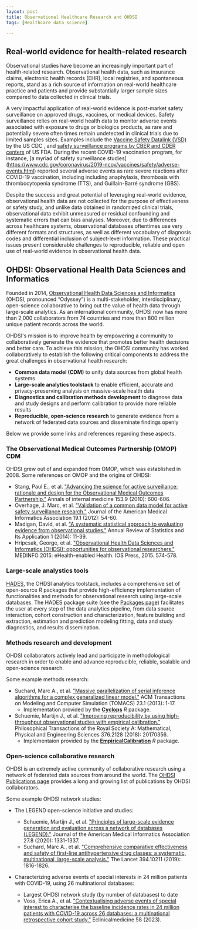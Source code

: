 ```yaml
---
layout: post
title: Observational Healthcare Research and OHDSI
tags: [Healthcare data science]

---
```


## Real-world evidence for health-related research

Observational studies have become an increasingly important part of health-related research. 
Observational health data, such as insurance claims, electronic health records (EHR), local registries, and spontaneous reports, stand as a rich source of information on real-world healthcare practice and patients and provide substantially larger sample sizes compared to data collected in clinical trials. 

A very impactful application of real-world evidence is post-market safety surveillance on approved drugs, vaccines, or medical devices. 
Safety surveillance relies on real-world health data to monitor adverse events associated with exposure to drugs or biologics products, as rare and potentially severe often times remain undetected in clinical trials due to limited samples sizes. 
Examples include the [Vaccine Safety Datalink (VSD)](https://www.cdc.gov/vaccinesafety/ensuringsafety/monitoring/vsd/index.html) by the US CDC , and [safety surveillance programs by CBER and CDER centers](https://www.fda.gov/files/drugs/published/Drug-and-Biologics-Safety-Surveillance-Best-Practice-Statement-Center-for-Drug-Evaluation-and-Research-%28CDER%29-Center-for-Biologics-Evaluation-and-Research-%28CBER%29-US-Food-and-Drug-Administration.pdf) of US FDA. 
During the recent COVID-19 vaccination program, for instance, [a myriad of safety surveillance studies] (https://www.cdc.gov/coronavirus/2019-ncov/vaccines/safety/adverse-events.html) reported several adverse events as rare severe reactions after COVID-19 vaccination, including including anaphylaxis, thrombosis with thrombocytopenia syndrome (TTS), and Guillain-Barré syndrome (GBS). 

Despite the success and great potential of leveraging real-world evidence, observational health data are not collected for the purpose of effectiveness or safety study, and unlike data obtained in randomized clinical trials, observational data exhibit unmeasured or residual confounding and systematic errors that can bias analyses. 
Moreover, due to differences across healthcare systems, observational databases oftentimes use very different formats and structures, as well as different vocabulary of diagnosis codes and differential inclusion of subject-level information. 
These practical issues present considerable challenges to reproducible, reliable and open use of real-world evidence in observational health data. 

## OHDSI: Observational Health Data Sciences and Informatics

Founded in 2014, [Observational Health Data Sciences and Informatics](https://ohdsi.org/) (OHDSI, pronounced “Odyssey”) is a multi-stakeholder, interdisciplinary, open-science collaborative to bring out the value of health data through large-scale analytics.
As an international community, OHDSI now has more than 2,000 collaborators from 74 countries and more than 800 million unique patient records across the world. 

OHDSI's mission is to improve health by empowering a community to collaboratively generate the evidence that promotes better health decisions and better care. 
To achieve this mission, the OHDSI community has worked collaboratively to establish the following critical components to address the great challenges in observational health research:

- **Common data model (CDM)** to unify data sources from global health systems 
- **Large-scale analytics toolstack** to enable efficient, accurate and privacy-preserving analysis on massive-scale health data
- **Diagnostics and calibration methods development** to diagnose data and study designs and perform calibration to provide more reliable results 
- **Reproducible, open-science research** to generate evidence from a network of federated data sources and disseminate findings openly


Below we provide some links and references regarding these aspects. 

### The Observational Medical Outcomes Partnership (OMOP) CDM

OHDSI grew out of and expanded from OMOP, which was established in 2008. 
Some references on OMOP and the origins of OHDSI:

- Stang, Paul E., et al. ["Advancing the science for active surveillance: rationale and design for the Observational Medical Outcomes Partnership."](https://www.acpjournals.org/doi/full/10.7326/0003-4819-153-9-201011020-00010?casa_token=O2xLFhYpUCUAAAAA%3AnENPnsT78dA_HVkulU4dWjdYDh1sbmpTvYLSQDXP8LGdZJbT1HeRUTfTRTIBGBUU_BFgghL6CrXBEF65) Annals of internal medicine 153.9 (2010): 600-606.
- Overhage, J. Marc, et al. ["Validation of a common data model for active safety surveillance research."](https://academic.oup.com/jamia/article/19/1/54/734166) Journal of the American Medical Informatics Association 19.1 (2012): 54-60. 
- Madigan, David, et al. ["A systematic statistical approach to evaluating evidence from observational studies."](https://www.annualreviews.org/doi/abs/10.1146/annurev-statistics-022513-115645) Annual Review of Statistics and Its Application 1 (2014): 11-39.
- Hripcsak, George, et al. ["Observational Health Data Sciences and Informatics (OHDSI): opportunities for observational researchers."](https://www.ncbi.nlm.nih.gov/pmc/articles/PMC4815923/) MEDINFO 2015: eHealth-enabled Health. IOS Press, 2015. 574-578. 

### Large-scale analystics tools

[HADES](https://ohdsi.github.io/Hades/index.html), the OHDSI analytics toolstack, includes a comprehensive set of open-source _R_ packages that provide high-efficiency implementation of functionalities and methods for observational research using large-scale databases. 
The HADES package suite (see the [Packages page](https://ohdsi.github.io/Hades/packages.html)) facilitates the user at every step of the data analytics pipeline, from data source interaction, cohort construction and characterization, feature building and extraction, estimation and prediction modeling fitting, data and study diagnostics, and results dissemination. 

### Methods research and development

OHDSI collaborators actively lead and participate in methodological research in order to enable and advance reproducible, reliable, scalable and open-science research. 

Some example methods research:

- Suchard, Marc A., et al. ["Massive parallelization of serial inference algorithms for a complex generalized linear model."](https://dl.acm.org/doi/abs/10.1145/2414416.2414791?casa_token=KSCMSzPGWboAAAAA:50d3lLYZf4LlbgYizcJebMnl-6UktDg8ycUax-QDj6XqlO2ZgiSUTU0ToYTeO2N53gbKkP6i3rW3Wzk) ACM Transactions on Modeling and Computer Simulation (TOMACS) 23.1 (2013): 1-17. 
	* Implementation provided by the [**Cyclops**](https://github.com/OHDSI/Cyclops) _R_ package. 
- Schuemie, Martijn J., et al. ["Improving reproducibility by using high-throughput observational studies with empirical calibration."](https://royalsocietypublishing.org/doi/full/10.1098/rsta.2017.0356) Philosophical Transactions of the Royal Society A: Mathematical, Physical and Engineering Sciences 376.2128 (2018): 20170356.
	* Implementaion provided by the [**EmpiricalCalibration**](https://github.com/OHDSI/EmpiricalCalibration) _R_ package. 


### Open-science collaborative research

OHDSI is an extremely active community of collaborative research using a network of federated data sources from around the world. 
The [OHDSI Publications page](https://www.ohdsi.org/publications/) provides a long and growing list of publications by OHDSI collaborators. 

Some example OHDSI network studies:

- The LEGEND open-science initiative and studies:
	* Schuemie, Martijn J., et al. ["Principles of large-scale evidence generation and evaluation across a network of databases (LEGEND)."](https://academic.oup.com/jamia/article/27/8/1331/5895561) Journal of the American Medical Informatics Association 27.8 (2020): 1331-1337.
	* Suchard, Marc A., et al. ["Comprehensive comparative effectiveness and safety of first-line antihypertensive drug classes: a systematic, multinational, large-scale analysis."](https://www.sciencedirect.com/science/article/pii/S0140673619323177) The Lancet 394.10211 (2019): 1816-1826.

- Characterizing adverse events of special interests in 24 million patients with COVID-19, using 26 multinational databases:
	* Largest OHDSI network study (by number of databases) to date
	* Voss, Erica A., et al. ["Contextualising adverse events of special interest to characterise the baseline incidence rates in 24 million patients with COVID-19 across 26 databases: a multinational retrospective cohort study."](https://www.thelancet.com/journals/eclinm/article/PIIS2589-5370%2823%2800109-8/fulltext) Eclinicalmedicine 58 (2023).

